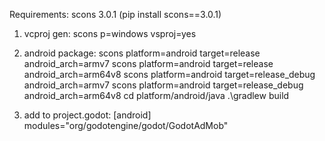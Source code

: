Requirements:
scons 3.0.1 (pip install scons==3.0.1)

1. vcproj gen:
scons p=windows vsproj=yes

2. android package:
scons platform=android target=release android_arch=armv7
scons platform=android target=release android_arch=arm64v8
scons platform=android target=release_debug android_arch=armv7
scons platform=android target=release_debug android_arch=arm64v8
cd platform/android/java
.\gradlew build

3. add to project.godot:
[android]
modules="org/godotengine/godot/GodotAdMob"
